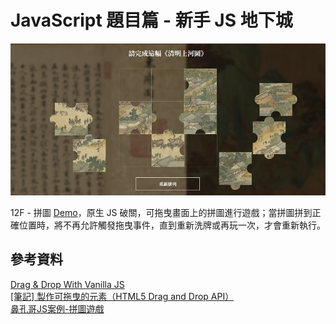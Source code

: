 # JavaScript 題目篇 - 新手 JS 地下城
 ![image]( https://github.com/HuiyuLiz/js-puzzle/blob/master/img/screenshot.jpg)  
 
12F - 拼圖 <a href="https://huiyuliz.github.io/js-puzzle/" target="_blank">Demo</a>，原生 JS 破關，可拖曳畫面上的拼圖進行遊戲；當拼圖拼到正確位置時，將不再允許觸發拖曳事件，直到重新洗牌或再玩一次，才會重新執行。

  ## 參考資料

<a href="https://www.youtube.com/watch?v=C22hQKE_32c" target="_blank">Drag & Drop With Vanilla JS
</a>  
  <a href="https://pjchender.blogspot.com/2017/08/html5-drag-and-drop-api.html" target="_blank">[筆記] 製作可拖曳的元素（HTML5 Drag and Drop API）</a>   
  <a href="https://www.bilibili.com/video/av43463663/?p=1" target="_blank">鼻孔哥JS案例-拼圖遊戲</a>  
